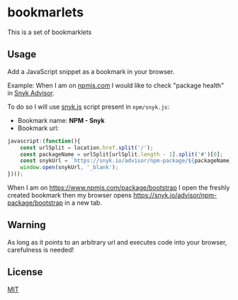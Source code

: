 # bookmarlets

This is a set of bookmarklets

## Usage

Add a JavaScript snippet as a bookmark in your browser.

Example: When I am on [npmjs.com](https://www.npmjs.com/) I would like to check "package health" in [Snyk Advisor](https://snyk.io/advisor/).

To do so I will use [snyk.js](./npm/snyk.js) script present in `npm/snyk.js`: 
- Bookmark name: **NPM - Snyk**  
- Bookmark url:
```javascript
javascript:(function(){
    const urlSplit = location.href.split('/');
    const packageName = urlSplit[urlSplit.length - 1].split('#')[0];
    const snykUrl = `https://snyk.io/advisor/npm-package/${packageName}`;
    window.open(snykUrl, '_blank');
})();
```

When I am on https://www.npmjs.com/package/bootstrap I open the freshly created bookmark then my browser opens https://snyk.io/advisor/npm-package/bootstrap in a new tab.

## Warning

As long as it points to an arbitrary url and executes code into your browser, carefulness is needed!

## License

[MIT](https://choosealicense.com/licenses/mit/)